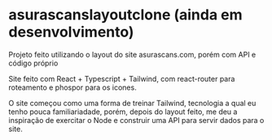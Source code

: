 # asurascanslayoutclone (ainda em desenvolvimento)
Projeto feito utilizando o layout do site asurascans.com, porém com API e código próprio


Site feito com React + Typescript + Tailwind, com react-router para roteamento e phospor para os icones.

O site começou como uma forma de treinar Tailwind, tecnologia a qual eu tenho pouca familiariadade, porém, depois do layout feito, me deu a inspiração de exercitar o Node e construir uma API para servir dados para o site.
